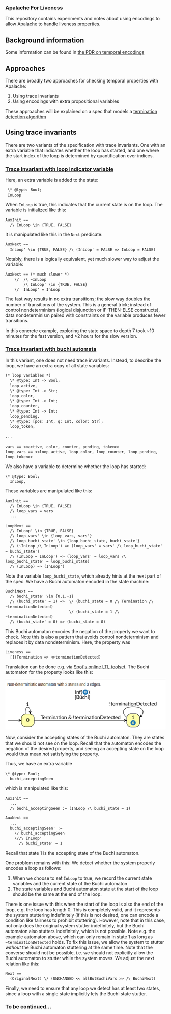 ### Apalache For Liveness
This repository contains experiments and notes
about using encodings to allow Apalache to
handle liveness properties.

## Background information

Some information can be found in [the PDR on temporal encodings][]

## Approaches

There are broadly two approaches for
checking temporal properties with Apalache:
1. Using trace invariants
2. Using encodings with extra propositional variables

These approaches will be explained on a spec that models a
[termination detection algorithm](playground/EWD/EWD998.tla)

## Using trace invariants

There are two variants of the specification with trace invariants.
One with an extra variable that indicates whether the loop has started,
and one where the start index of the loop is determined by quantification
over indices.

### [Trace invariant with loop indicator variable](playground/EWD/EWD998_trace.tla)

Here, an extra variable is added to the state:
```
 \* @type: Bool;
 InLoop
```
When `InLoop` is true, this indicates that the current state is on the loop.
The variable is initialized like this:

```
AuxInit ==
  /\ InLoop \in {TRUE, FALSE}
```

It is manipulated like this in the `Next` predicate:

```
AuxNext ==
  InLoop' \in {TRUE, FALSE} /\ (InLoop' = FALSE => InLoop = FALSE)
```

Notably, there is a logically equivalent, yet
much slower way to adjust the variable:
```
AuxNext == (* much slower *)
    \/  /\ ~InLoop  
        /\ InLoop' \in {TRUE, FALSE}
    \/  InLoop' = InLoop
```
The fast way results in no extra transitions; the slow way doubles the number of transitions of the system.
This is a general trick; instead of control nondeterminism
(logical disjunction or IF-THEN-ELSE constructs),
data nondeterminism paired with constraints on the variable produces fewer transitions.

In this concrete example, exploring the state space to depth 7 took ~10 minutes for the fast version, and >2 hours for the slow version.

### [Trace invariant with buchi automata](playground/EWD/EWD998_buchi.tla)

In this variant, one does not need trace invariants.
Instead, to describe the loop, we have an extra copy of all state variables:

```
(* loop variables *)
  \* @type: Int -> Bool;
  loop_active,     
  \* @type: Int -> Str;
  loop_color,      
  \* @type: Int -> Int;
  loop_counter,    
  \* @type: Int -> Int;
  loop_pending,    
  \* @type: [pos: Int, q: Int, color: Str];
  loop_token,       

...

vars == <<active, color, counter, pending, token>>
loop_vars == <<loop_active, loop_color, loop_counter, loop_pending, loop_token>>
```

We also have a variable to determine whether the loop has started:

```
\* @type: Bool;
  InLoop,
```

These variables are manipulated like this:
```
AuxInit ==
  /\ InLoop \in {TRUE, FALSE}
  /\ loop_vars = vars
  ...
```

```
LoopNext ==
  /\ InLoop' \in {TRUE, FALSE}
  /\ loop_vars' \in {loop_vars, vars'}
  /\ loop_buchi_state' \in {loop_buchi_state, buchi_state'}
  /\ (~InLoop /\ InLoop') => (loop_vars' = vars' /\ loop_buchi_state' = buchi_state')
  /\ (InLoop = InLoop') => (loop_vars' = loop_vars /\ loop_buchi_state' = loop_buchi_state)
  /\ (InLoop) => (InLoop')
```

Note the variable `loop_buchi_state`, which already hints at the next part of the spec.
We have a Buchi automaton encoded in the state machine:
```
BuchiNext ==
  /\ buchi_state' \in {0,1,-1}
  /\ (buchi_state' = 1) =>  \/ (buchi_state = 0 /\ Termination /\ ~terminationDetected)
                            \/ (buchi_state = 1 /\ ~terminationDetected)
  /\ (buchi_state' = 0) => (buchi_state = 0)
```

This Buchi automaton encodes the negation of the property we want to check.
Note this is also a pattern that avoids control nondeterminism and
replaces it by data nondeterminism.
Here, the property was

```
Liveness ==
  [](Termination => <>terminationDetected)
```

Translation can be done e.g. via [Spot's online LTL toolset](https://spot.lrde.epita.fr/app/).
The Buchi automaton for the property looks like this:

![Buchi automaton for the negation of `[](Termination => <>terminationDetected)`](BuchiAutomaton.png)

Now, consider the accepting states of the Buchi automaton.
They are states that we should not see on the loop.
Recall that the automaton encodes the negation of the desired property,
and seeing an accepting state on the loop would thus mean
*not* satisfying the property.

Thus, we have an extra variable

```
\* @type: Bool;
  buchi_acceptingSeen
```

which is manipulated like this:

```
AuxInit ==
  ...
  /\ buchi_acceptingSeen := (InLoop /\ buchi_state = 1)
```
```
AuxNext ==
  ...
  buchi_acceptingSeen' := 
    \/ buchi_acceptingSeen 
    \//\ InLoop'
      /\ buchi_state' = 1
```
Recall that state 1 is the accepting state of the Buchi automaton.

One problem remains with this: We detect whether the system properly encodes a loop as follows:
1) When we choose to set `InLoop` to true,
we record the current state variables and the current state of the Buchi automaton
1) The state variables and Buchi automaton state at the start of the loop should be the same at the end of the loop.

There is one issue with this when the start of the loop is also the end of the loop, e.g. the loop has length 0.
This is completely valid, and it represents the system stuttering indefinitely (if this is not
desired, one can encode a condition like fairness to prohibit stuttering).
However, note that in this case, not only does the original system stutter indefinitely,
but the Buchi automaton also stutters indefinitely, which is not possible.
Note e.g. the example automaton above, which can only
remain in state 1 as long as `~terminationDetected` holds.
To fix this issue, we allow the system to stutter *without* the Buchi automaton stuttering at the same time.
Note that the converse should not be possible, i.e.
we should not explicitly allow the Buchi automaton to stutter while the system moves.
We adjust the next relation like this:
```
Next ==
  (OriginalNext) \/ (UNCHANGED << allButBuchiVars >> /\ BuchiNext)
```

Finally, we need to ensure that any loop we detect
has at least two states, since a loop with a single state implicitly lets the Buchi state stutter.

### To be continued...

[the PDR on temporal encodings]: 017pdr-temporal.md